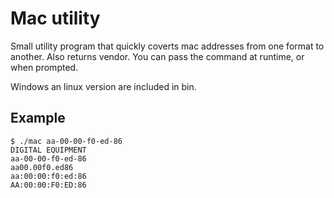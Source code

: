 Mac utility
===========

Small utility program that quickly coverts mac addresses from one format to another. 
Also returns vendor.
You can pass the command at runtime, or when prompted.

Windows an linux version are included in bin.


Example
-------
```
$ ./mac aa-00-00-f0-ed-86
DIGITAL EQUIPMENT
aa-00-00-f0-ed-86
aa00.00f0.ed86
aa:00:00:f0:ed:86
AA:00:00:F0:ED:86
```